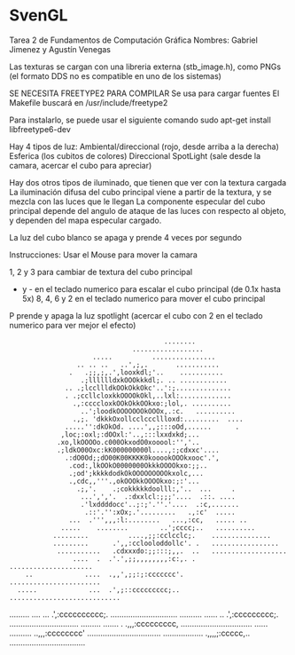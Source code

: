 # SvenGL
                                                                                
                                                                                
Tarea 2 de Fundamentos de Computación Gráfica
Nombres: Gabriel Jimenez y Agustín Venegas

Las texturas se cargan con una libreria externa (stb_image.h), como PNGs
(el formato DDS no es compatible en uno de los sistemas)

SE NECESITA FREETYPE2 PARA COMPILAR
Se usa para cargar fuentes
El Makefile buscará en /usr/include/freetype2

Para instalarlo, se puede usar el siguiente comando
sudo apt-get install libfreetype6-dev



Hay 4 tipos de luz:
Ambiental/direccional (rojo, desde arriba a la derecha)
Esferica (los cubitos de colores)
Direccional SpotLight (sale desde la camara, acercar el cubo para apreciar)

Hay dos otros tipos de iluminado, que tienen que ver con la textura cargada
La iluminación difusa del cubo principal viene a partir de la textura, y se mezcla con las luces que le llegan
La componente especular del cubo principal depende del angulo de ataque de las luces con respecto al objeto, y dependen del mapa especular cargado.

La luz del cubo blanco se apaga y prende 4 veces por segundo

Instrucciones:
Usar el Mouse para mover la camara

1, 2 y 3 para cambiar de textura del cubo principal
+ y - en el teclado numerico para escalar el cubo principal (de 0.1x hasta 5x)
8, 4, 6 y 2 en el teclado numerico para mover el cubo principal

P prende y apaga la luz spotlight (acercar el cubo con 2 en el teclado
numerico para ver mejor el efecto)


                                                                                
                                           ........                             
                                   ..................                           
                         .....          ................                        
                     .. .. ..   ..',;,.       ...........                       
                   .   .;;,;,.',looxkdl;'..    ...........                      
                      .;lllllldxkOOOkkkdl;. .. ............                     
                  .. .;lccllldkOOkOkkOkc'..':;..............                    
                  . .;ccllcloxkkOOOOkOkl,..lxl:.............                    
                    .,:ccccloxkOOkOkkOOkxo:;lol,. ..........                    
                      ..';loodkOOOOOOOkOOOx,.:c.   ..........                   
                    .,;. 'dkkkOxollcclcccllloxd:.........  ....                 
                  .....'':dkOkOd. ....',,;:::oOd,......      .                  
                 ,loc;:oxl;:dOOxl:'..,:::lxxdxkd;...                            
                .xo,lkOOOOo.c000OkxodO0xooool:'','..                            
                .;ldkO00Oxc:kK000000000l....,:;cdxxc'....                       
                  .:dO0Od;;dO00K00KKKK0kooookOOOkxooc'.',                       
                   .cod:,lkOOkO0000000OkkkOOOOkxo:;;..                          
                   .;od';kkkkdodkOkOOOOOOOOOkxolc,...                           
                   .,cdc,,'''.,okOOOkkOOOOkxo:;:'...                            
                     .;,'.    .;cokkkkkdoolll:,'..  ...     .                   
                      ...',','.  .:dxxlcl:;;;'....  .::. ....                   
                      .'lxddddocc'..;:;'.''.'....  .:c,.......                  
                       .::'.'':xOx;.'.........   .,:c'  .....                   
                   ...  .''',,,:l:........   ...,:cc,   ..... ..                
                 .....    ........        ..';cccc;..   ..........              
               .........          ....,;;:cclcclc;.    ...............          
               .........      .',,:cclooloddollc'. .   .................        
                ...........   .cdxxxdo:;;:::;,,.  ..   ...................      
                    ....  .  .'.',;;,,,,,,,,:c:,. .    .....................    
        ..             ....  .,,',;;:;:ccccccc'.       .......................  
      .....             ...  .',;::ccccccccc;..     ............................
   .........  ....      ...  .',:cccccccccc;.     ..............................
  .......... ......     ..   .',:ccccccccc;.     ...............................
  ......... .......      .  .,,,:ccccccccc,     ................................
  ...... ..........        ..,,,:cccccccc'     .................................
  ..................       .,,,,;:ccccc,..    ..................................

